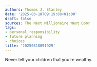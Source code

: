 ```yaml
---
authors: Thomas J. Stanley
date: '2025-03-18T09:19:08+01:00'
draft: false
sources: The Next Millionaire Next Door
tags:
- personal responsibility
- future planning
- choices
title: '20250318091929'
---
```


Never tell your children that you’re wealthy.
